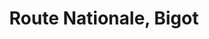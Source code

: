 ---
title: Route Nationale, Bigot
url: /route-nationale-bigot/
latitude: 19.441
longitude: -72.67
---
